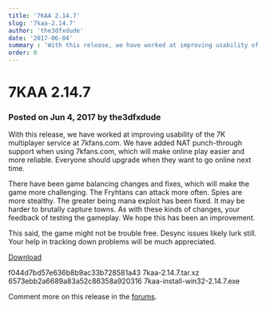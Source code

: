 ```yaml
---
title: '7KAA 2.14.7'
slug: '7kaa-2.14.7'
author: 'the3dfxdude'
date: '2017-06-04'
summary : 'With this release, we have worked at improving usability of the 7K multiplayer service at 7kfans.com.'
order: 0
---
```


# 7KAA 2.14.7

### Posted on Jun 4, 2017 by the3dfxdude

With this release, we have worked at improving usability of the 7K multiplayer service at 7kfans.com. We have added NAT punch-through support when using 7kfans.com, which will make online play easier and more reliable. Everyone should upgrade when they want to go online next time.

There have been game balancing changes and fixes, which will make the game more challenging. The Fryhtans can attack more often. Spies are more stealthy. The greater being mana exploit has been fixed. It may be harder to brutally capture towns. As with these kinds of changes, your feedback of testing the gameplay. We hope this has been an improvement.

This said, the game might not be trouble free. Desync issues likely lurk still. Your help in tracking down problems will be much appreciated.

[Download](../download/v2.14.7.html)

f044d7bd57e636b8b9ac33b728581a43 7kaa-2.14.7.tar.xz<br>
6573ebb2a6689a83a52c86358a920316 7kaa-install-win32-2.14.7.exe

Comment more on this release in the [forums](https://www.7kfans.com/forums/viewtopic.php?f=18&amp;t=937).
